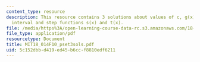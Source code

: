 ```yaml
---
content_type: resource
description: This resource contains 3 solutions about values of c, g(x)= x over the
  interval and step functions s(x) and t(x).
file: /media/https%3A/open-learning-course-data-rc.s3.amazonaws.com/18-014-calculus-with-theory-fall-2010/5c152dbbd419ed45b6ccf8810edf6211_MIT18_014F10_pset3sols.pdf
file_type: application/pdf
resourcetype: Document
title: MIT18_014F10_pset3sols.pdf
uid: 5c152dbb-d419-ed45-b6cc-f8810edf6211
---
```

